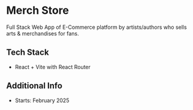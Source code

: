 # Merch Store
Full Stack Web App of E-Commerce platform by artists/authors who sells arts & merchandises for fans.
## Tech Stack
* React + Vite with React Router
## Additional Info
* Starts: February 2025